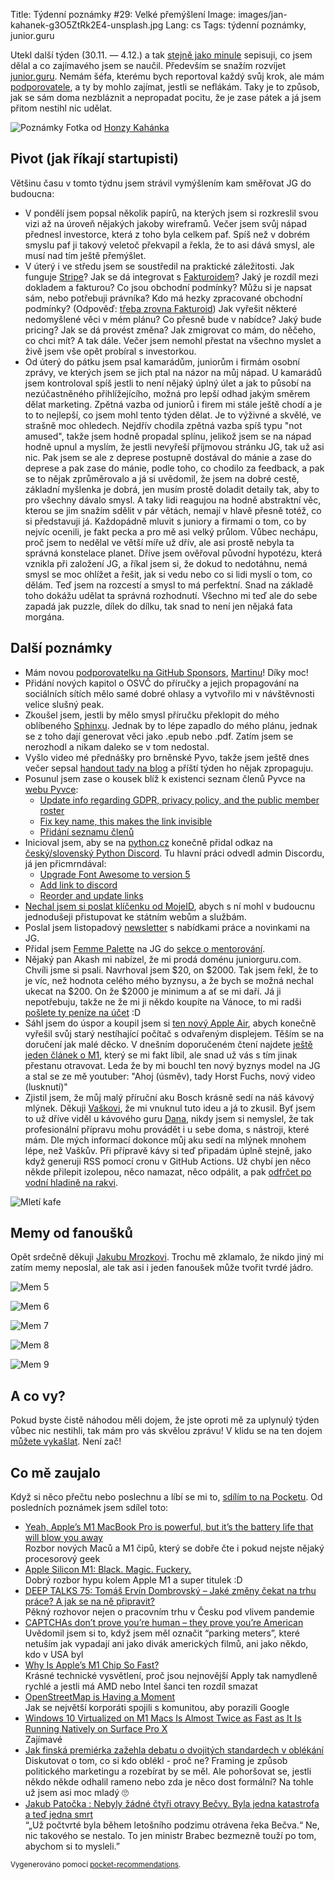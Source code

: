 Title: Týdenní poznámky #29: Velké přemýšlení
Image: images/jan-kahanek-g3O5ZtRk2E4-unsplash.jpg
Lang: cs
Tags: týdenní poznámky, junior.guru


Utekl další týden (30.11. — 4.12.) a tak [stejně jako minule]({filename}2020-11-27_tydenni-poznamky-28-prednasky.md) sepisuji, co jsem dělal a co zajímavého jsem se naučil. Především se snažím rozvíjet [junior.guru](https://junior.guru/). Nemám šéfa, kterému bych reportoval každý svůj krok, ale mám [podporovatele](https://junior.guru/donate/), a ty by mohlo zajímat, jestli se neflákám. Taky je to způsob, jak se sám doma nezbláznit a nepropadat pocitu, že je zase pátek a já jsem přitom nestihl nic udělat.

![Poznámky]({static}/images/jan-kahanek-g3O5ZtRk2E4-unsplash.jpg)
Fotka od [Honzy Kahánka](https://unsplash.com/@honza_kahanek)


## Pivot (jak říkají startupisti)

Většinu času v tomto týdnu jsem strávil vymýšlením kam směřovat JG do budoucna:

- V pondělí jsem popsal několik papírů, na kterých jsem si rozkreslil svou vizi až na úroveň nějakých jakoby wireframů. Večer jsem svůj nápad přednesl investorce, která z toho byla celkem paf. Spíš než v dobrém smyslu paf ji takový veletoč překvapil a řekla, že to asi dává smysl, ale musí nad tím ještě přemýšlet.
- V úterý i ve středu jsem se soustředil na praktické záležitosti. Jak funguje [Stripe](https://stripe.com/en-cz)? Jak se dá integrovat s [Fakturoidem](https://www.fakturoid.cz/)? Jaký je rozdíl mezi dokladem a fakturou? Co jsou obchodní podmínky? Můžu si je napsat sám, nebo potřebuji právníka? Kdo má hezky zpracované obchodní podmínky? (Odpověď: [třeba zrovna Fakturoid](https://www.fakturoid.cz/obchodni-podminky)) Jak vyřešit některé nedomyšlené věci v mém plánu? Co přesně bude v nabídce? Jaký bude pricing? Jak se dá provést změna? Jak zmigrovat co mám, do něčeho, co chci mít? A tak dále. Večer jsem nemohl přestat na všechno myslet a živě jsem vše opět probíral s investorkou.
- Od úterý do pátku jsem psal kamarádům, juniorům i firmám osobní zprávy, ve kterých jsem se jich ptal na názor na můj nápad. U kamarádů jsem kontroloval spíš jestli to není nějaký úplný úlet a jak to působí na nezúčastněného přihlížejícího, možná pro lepší odhad jakým směrem dělat marketing. Zpětná vazba od juniorů i firem mi stále ještě chodí a je to to nejlepší, co jsem mohl tento týden dělat. Je to výživné a skvělé, ve strašně moc ohledech. Nejdřív chodila zpětná vazba spíš typu "not amused", takže jsem hodně propadal splínu, jelikož jsem se na nápad hodně upnul a myslím, že jestli nevyřeší příjmovou stránku JG, tak už asi nic. Pak jsem se ale z deprese postupně dostával do mánie a zase do deprese a pak zase do mánie, podle toho, co chodilo za feedback, a pak se to nějak zprůměrovalo a já si uvědomil, že jsem na dobré cestě, základní myšlenka je dobrá, jen musím prostě doladit detaily tak, aby to pro všechny dávalo smysl. A taky lidi reagujou na hodně abstraktní věc, kterou se jim snažím sdělit v pár větách, nemají v hlavě přesně totéž, co si představuji já. Každopádně mluvit s juniory a firmami o tom, co by nejvíc ocenili, je fakt pecka a pro mě asi velký průlom. Vůbec nechápu, proč jsem to nedělal ve větší míře už dřív, ale asi prostě nebyla ta správná konstelace planet. Dříve jsem ověřoval původní hypotézu, která vznikla při založení JG, a říkal jsem si, že dokud to nedotáhnu, nemá smysl se moc ohlížet a řešit, jak si vedu nebo co si lidi myslí o tom, co dělám. Teď jsem na rozcestí a smysl to má perfektní. Snad na základě toho dokážu udělat ta správná rozhodnutí. Všechno mi teď ale do sebe zapadá jak puzzle, dílek do dílku, tak snad to není jen nějaká fata morgána.


## Další poznámky

- Mám novou [podporovatelku na GitHub Sponsors](https://github.com/sponsors/honzajavorek/), [Martinu](https://github.com/MartinaHytychova)! Díky moc!
- Přidání nových kapitol o OSVČ do příručky a jejich propagování na sociálních sítích mělo samé dobré ohlasy a vytvořilo mi v návštěvnosti velice slušný peak.
- Zkoušel jsem, jestli by mělo smysl příručku překlopit do mého oblíbeného [Sphinxu](https://www.sphinx-doc.org/). Jednak by to lépe zapadlo do mého plánu, jednak se z toho dají generovat věci jako .epub nebo .pdf. Zatím jsem se nerozhodl a nikam daleko se v tom nedostal.
- Vyšlo video mé přednášky pro brněnské Pyvo, takže jsem ještě dnes večer sepsal [handout tady na blog]({filename}2020-12-04_tips-tricks-on-how-to-get-your-first-job-in-tech.md) a příští týden ho nějak zpropaguju.
- Posunul jsem zase o kousek blíž k existenci seznam členů Pyvce na [webu Pyvce](https://pyvec.org/):
    - [Update info regarding GDPR, privacy policy, and the public member roster](https://github.com/pyvec/docs.pyvec.org/pull/178)
    - [Fix key name, this makes the link invisible](https://github.com/pyvec/pyvec.org/pull/189)
    - [Přidání seznamu členů](https://github.com/pyvec/pyvec.org/pull/190)
- Inicioval jsem, aby se na [python.cz](https://python.cz/) konečně přidal odkaz na [český/slovenský Python Discord](https://discord.gg/yUbgArVAyF). Tu hlavní práci odvedl admin Discordu, já jen přicmrndával:
    - [Upgrade Font Awesome to version 5](https://github.com/pyvec/python.cz/pull/447)
    - [Add link to discord](https://github.com/pyvec/python.cz/pull/448)
    - [Reorder and update links](https://github.com/pyvec/python.cz/pull/449)
- [Nechal jsem si poslat klíčenku od MojeID](https://www.mojeid.cz/cs/proc-mojeid/pristup-ke-sluzbam-verejne-spravy/), abych s ní mohl v budoucnu jednodušeji přistupovat ke státním webům a službám.
- Poslal jsem listopadový [newsletter](http://eepurl.com/gyG8Bb) s nabídkami práce a novinkami na JG.
- Přidal jsem [Femme Palette](https://www.femmepalette.com/) na JG do [sekce o mentorování](https://junior.guru/practice/#mentors).
- Nějaký pan Akash mi nabízel, že mi prodá doménu juniorguru.com. Chvíli jsme si psali. Navrhoval jsem $20, on $2000. Tak jsem řekl, že to je víc, než hodnota celého mého byznysu, a že bych se možná nechal ukecat na $200. On že $2000 je minimum a ať se mi daří. Já ji nepotřebuju, takže ne že mi ji někdo koupíte na Vánoce, to mi radši [pošlete ty peníze na účet](https://junior.guru/donate/) :D
- Sáhl jsem do úspor a koupil jsem si [ten nový Apple Air](https://www.apple.com/shop/buy-mac/macbook-air), abych konečně vyřešil svůj starý nestíhající počítač s odvařeným displejem. Těším se na doručení jak malé děcko. V dnešním doporučeném čtení najdete [ještě jeden článek o M1](https://debugger.medium.com/why-is-apples-m1-chip-so-fast-3262b158cba2), který se mi fakt líbil, ale snad už vás s tím jinak přestanu otravovat. Leda že by mi bouchl ten nový byznys model na JG a stal se ze mě youtuber: "Ahoj (úsměv), tady Horst Fuchs, nový video (lusknutí)"
- Zjistil jsem, že můj malý příruční aku Bosch krásně sedí na náš kávový mlýnek. Děkuji [Vaškovi](https://github.com/vasekch), že mi vnuknul tuto ideu a já to zkusil. Byť jsem to už dříve viděl u kávového guru [Dana](https://coreskill.tech/), nikdy jsem si nemyslel, že tak profesionální přípravu mohu provádět i u sebe doma, s nástroji, které mám. Dle mých informací dokonce můj aku sedí na mlýnek mnohem lépe, než Vaškův. Při přípravě kávy si teď připadám úplně stejně, jako když generuji RSS pomocí cronu v GitHub Actions. Už chybí jen něco někde přilepit izolepou, něco namazat, něco odpálit, a pak [odfrčet po vodní hladině na rakvi](https://www.youtube.com/watch?v=LTWEh2mcdsg).

![Mletí kafe]({static}/images/bosch.jpg)


## Memy od fanoušků

Opět srdečně děkuji [Jakubu Mrozkovi](http://www.svetpatritemcoseneposerou.cz/). Trochu mě zklamalo, že nikdo jiný mi zatím memy neposlal, ale tak asi i jeden fanoušek může tvořit tvrdé jádro.

![Mem 5]({static}/images/mem05.jpg)

![Mem 6]({static}/images/mem06.jpg)

![Mem 7]({static}/images/mem07.jpg)

![Mem 8]({static}/images/mem08.jpg)

![Mem 9]({static}/images/mem09.jpg)


## A co vy?

Pokud byste čistě náhodou měli dojem, že jste oproti mě za uplynulý týden vůbec nic nestihli, tak mám pro vás skvělou zprávu! V klidu se na ten dojem [můžete vykašlat]({filename}2020-06-04_neni-to-zavod.md). Není zač!


## Co mě zaujalo

Když si něco přečtu nebo poslechnu a líbí se mi to, [sdílím to na Pocketu](https://getpocket.com/@honzajavorek). Od posledních poznámek jsem sdílel toto:

- [Yeah, Apple’s M1 MacBook Pro is powerful, but it’s the battery life that will blow you away](https://techcrunch.com/2020/11/17/yeah-apples-m1-macbook-pro-is-powerful-but-its-the-battery-life-that-will-blow-you-away/?guccounter=1&guce_referrer=aHR0cHM6Ly90LmNvL2ZjNTJnVHRyRDI_YW1wPTE&guce_referrer_sig=AQAAAMSo9e_nGQArO4BSNhn5i8c80YBf3cEnl7pi0EYXjL_TXt4GMQnqdim2SbzivR3FLJQdDxm1klTWVorxLCE7qzY7IOQhIO-UuWwIZLW35EpzpbMYcU9T_Rc4EY-AW9WHaD-JsZ2t_C1o3K_sWfte14U30U55CgnFznahMOlStpAg)<br>Rozbor nových Maců a M1 čipů, který se dobře čte i pokud nejste nějaký procesorový geek
- [Apple Silicon M1: Black. Magic. Fuckery.](https://singhkays.com/blog/apple-silicon-m1-black-magic/)<br>Dobrý rozbor hypu kolem Apple M1 a super titulek :D
- [DEEP TALKS 75: Tomáš Ervín Dombrovský – Jaké změny čekat na trhu práce? A jak se na ně připravit?](https://m.youtube.com/watch?v=_Vci8EbKTVM)<br>Pěkný rozhovor nejen o pracovním trhu v Česku pod vlivem pandemie
- [CAPTCHAs don’t prove you’re human – they prove you’re American](https://shkspr.mobi/blog/2017/11/captchas-dont-prove-youre-human-they-prove-youre-american/)<br>Uvědomil jsem si to, když jsem měl označit “parking meters”, které netuším jak vypadají ani jako divák amerických filmů, ani jako někdo, kdo v USA byl
- [Why Is Apple’s M1 Chip So Fast?](https://erik-engheim.medium.com/why-is-apples-m1-chip-so-fast-3262b158cba2)<br>Krásné technické vysvětlení, proč jsou nejnovější Apply tak namydleně rychlé a jestli má AMD nebo Intel šanci ten rozdíl smazat
- [OpenStreetMap is Having a Moment](https://joemorrison.medium.com/openstreetmap-is-having-a-moment-dcc7eef1bb01)<br>Jak se největší korporáti spojili s komunitou, aby porazili Google
- [Windows 10 Virtualized on M1 Macs Is Almost Twice as Fast as It Is Running Natively on Surface Pro X](https://daringfireball.net/linked/2020/12/02/windows-10-on-m1-macs)<br>Zajímavé
- [Jak finská premiérka zažehla debatu o dvojitých standardech v oblékání](http://markething.cz/finsko-premierka-photoshoot)<br>Diskutovat o tom, co si kdo oblékl - proč ne? Framing je způsob politického marketingu a rozebírat by se měl. Ale pohoršovat se, jestli někdo někde odhalil rameno nebo zda je něco dost formální? Na tohle už jsem asi moc mladý 🙄
- [Jakub Patočka : Nebyly žádné čtyři otravy Bečvy. Byla jedna katastrofa a teď jedna smrt](https://t.co/bJBvkFFdPC?ssr=true)<br>“„Už počtvrté byla během letošního podzimu otrávena řeka Bečva.“ Ne, nic takového se nestalo. To jen ministr Brabec bezmezně touží po tom, abychom si to mysleli.”

<small>Vygenerováno pomocí <a href="https://pypi.org/project/pocket-recommendations/">pocket-recommendations</a>.</small>
